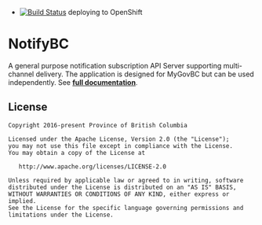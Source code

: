 * [![Build Status](https://jenkins-gcpe-notifybc-tools.pathfinder.gov.bc.ca/buildStatus/icon?job=notify-bc-dev)](https://jenkins-gcpe-notifybc-tools.pathfinder.gov.bc.ca/job/notify-bc-dev/) deploying to OpenShift

NotifyBC
===========

A general purpose notification subscription API Server supporting multi-channel delivery. The application is designed for MyGovBC but can be used independently. See **[full documentation](https://bcgov.github.io/NotifyBC/)**.

## License

    Copyright 2016-present Province of British Columbia

    Licensed under the Apache License, Version 2.0 (the "License");
    you may not use this file except in compliance with the License.
    You may obtain a copy of the License at

       http://www.apache.org/licenses/LICENSE-2.0

    Unless required by applicable law or agreed to in writing, software
    distributed under the License is distributed on an "AS IS" BASIS,
    WITHOUT WARRANTIES OR CONDITIONS OF ANY KIND, either express or implied.
    See the License for the specific language governing permissions and
    limitations under the License.
